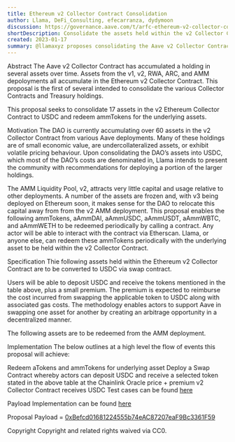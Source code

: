 ```yaml
---
title: Ethereum v2 Collector Contract Consolidation
author: Llama, DeFi_Consulting, efecarranza, dydymoon
discussion: https://governance.aave.com/t/arfc-ethereum-v2-collector-contract-consolidation/10909
shortDescription: Consolidate the assets held within the v2 Collector Contract
created: 2023-01-17
summary: @llamaxyz proposes consolidating the Aave v2 Collector Contract holdings by swapping a portion of the long tail assets to USDC and redeeming assets from the Aave AMM deployment.
---
```


Abstract
The Aave v2 Collector Contract has accumulated a holding in several assets over time. Assets from the v1, v2, RWA, ARC, and AMM depoloyments all accumulate in the Ethereum v2 Collector Contract. This proposal is the first of several intended to consolidate the various Collector Contracts and Treasury holdings.

This proposal seeks to consolidate 17 assets in the v2 Ethereum Collector Contract to USDC and redeem ammTokens for the underlying assets.

Motivation
The DAO is currently accumulating over 60 assets in the v2 Collector Contract from various Aave deployments. Many of these holdings are of small economic value, are undercollateralized assets, or exhibit volatile pricing behaviour. Upon consolidating the DAO’s assets into USDC, which most of the DAO’s costs are denominated in, Llama intends to present the community with recommendations for deploying a portion of the larger holdings.

The AMM Liquidity Pool, v2, attracts very little capital and usage relative to other deployments. A number of the assets are frozen and, with v3 being deployed on Ethereum soon, it makes sense for the DAO to relocate this capital away from from the v2 AMM deployment. This proposal enables the following ammTokens, aAmmDAI, aAmmUSDC, aAmmUSDT, aAmmWBTC, and aAmmWETH to be redeemed periodically by calling a contract. Any actor will be able to interact with the contract via Etherscan. Llama, or anyone else, can redeem these ammTokens periodically with the underlying asset to be held within the v2 Collector Contract.

Specification
Thie following assets held within the Ethereum v2 Collector Contract are to be converted to USDC via swap contract.



Users will be able to deposit USDC and receive the tokens mentioned in the table above, plus a small premium. The premium is expected to reimburse the cost incurred from swapping the applicable token to USDC along with associated gas costs. The methodology enables actors to support Aave in swapping one asset for another by creating an arbitrage opportunity in a decentralized manner.

The following assets are to be redeemed from the AMM deployment.



Implementation
The below outlines at a high level the flow of events this proposal will achieve:

Redeem aTokens and ammTokens for underlying asset
Deploy a Swap Contract whereby actors can deposit USDC and receive a selected token stated in the above table at the Chainlink Oracle price + premium
v2 Collector Contract receives USDC
Test cases can be found [here](https://github.com/llama-community/aave-v2-collector-consolidation/blob/main/src/test/ProposalPayloadE2E.t.sol)

Payload Implementation can be found [here](https://github.com/llama-community/aave-v2-collector-consolidation/blob/main/src/ProposalPayload.sol)

Proposal Payload = [0xBefcd01681224555b74eAC87207eaF9Bc3361F59](https://etherscan.io/address/0xBefcd01681224555b74eAC87207eaF9Bc3361F59)

Copyright
Copyright and related rights waived via CC0.
